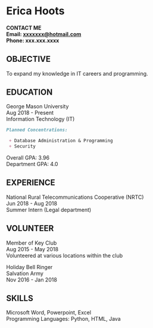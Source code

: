 # Erica Hoots

#### CONTACT ME<br> Email: xxxxxxx@hotmail.com<br> Phone: xxx.xxx.xxxx

## OBJECTIVE
To expand my knowledge in IT careers and programming.

## EDUCATION
George Mason University<br>
Aug 2018 - Present<br>
Information Technology (IT)<br>
```markdown
Planned Concentrations:

 + Database Administration & Programming
 + Security
```
Overall GPA: 3.96<br>
Department GPA: 4.0

## EXPERIENCE
National Rural Telecommunications Cooperative (NRTC)<br>
Jun 2018 - Aug 2018<br>
Summer Intern (Legal department)

## VOLUNTEER
Member of Key Club<br>
Aug 2015 - May 2018<br>
Volunteered at various locations within the club
	
Holiday Bell Ringer<br>
Salvation Army<br>
Nov 2016 - Jan 2018

## SKILLS
Microsoft Word, Powerpoint, Excel<br>
Programming Languages: Python, HTML, Java<br>
